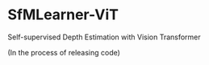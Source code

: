 # SfMLearner-ViT
Self-supervised Depth Estimation with Vision Transformer

(In the process of releasing code)
